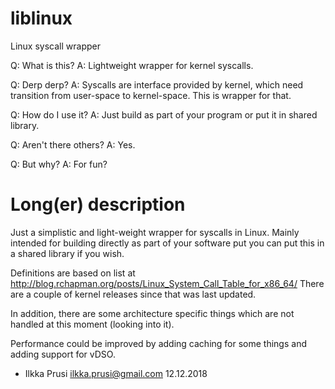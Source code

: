 # liblinux
Linux syscall wrapper

Q: What is this?
A: Lightweight wrapper for kernel syscalls.

Q: Derp derp?
A: Syscalls are interface provided by kernel, which need transition from user-space to kernel-space. 
This is wrapper for that.

Q: How do I use it?
A: Just build as part of your program or put it in shared library.

Q: Aren't there others?
A: Yes. 

Q: But why?
A: For fun?

# Long(er) description
Just a simplistic and light-weight wrapper for syscalls in Linux. 
Mainly intended for building directly as part of your software put you can put this in a shared library if you wish.

Definitions are based on list at http://blog.rchapman.org/posts/Linux_System_Call_Table_for_x86_64/
There are a couple of kernel releases since that was last updated.

In addition, there are some architecture specific things which are not handled at this moment (looking into it).

Performance could be improved by adding caching for some things and adding support for vDSO.

- Ilkka Prusi <ilkka.prusi@gmail.com> 12.12.2018

